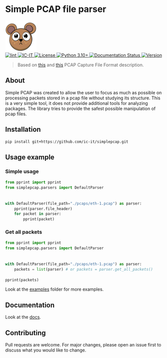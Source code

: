 # Simple PCAP file parser

![SimplePCAP. Logo Author: @mellin_venera](./docs/assets/images/minilogo.png)  
[
    ![lint](https://img.shields.io/github/actions/workflow/status/ic-it/simplepcap/lint.yml)
](https://github.com/ic-it/simplepcap/actions)
[
    ![IC-IT](https://img.shields.io/badge/IC--IT-2023-blue)
](https://github.com/ic-it/)
[
    ![License](https://img.shields.io/github/license/ic-it/simplepcap)
](
    https://github.com/ic-it/simplepcap/blob/main/LICENSE
)
[
    ![Python 3.10+](https://img.shields.io/badge/python-3.10+-blue)
](
    https://www.python.org/downloads/release/python-3100/
)
[
    ![Documentation Status](https://img.shields.io/badge/docs-latest-brightgreen.svg?style=flat)
](https://ic-it.github.io/simplepcap/)
[
    ![Version](https://img.shields.io/badge/version-0.1.6-blue)
](https://github.com/ic-it/simplepcap)

> Based on [this](https://www.ietf.org/archive/id/draft-gharris-opsawg-pcap-01.html) 
> and [this](https://wiki.wireshark.org/Development/LibpcapFileFormat#global-header) 
> PCAP Capture File Format description.

## About
Simple PCAP was created to allow the user to focus as much as possible on processing packets stored in 
a pcap file without studying its structure. This is a very simple tool, it does not provide additional 
tools for analyzing packages. The library tries to provide the safest possible manipulation of pcap files.


## Installation
```bash
pip install git+https://github.com/ic-it/simplepcap.git
```

## Usage example
### Simple usage
```python
from pprint import pprint
from simplepcap.parsers import DefaultParser


with DefaultParser(file_path="./pcaps/eth-1.pcap") as parser:
    pprint(parser.file_header)
    for packet in parser:
        pprint(packet)
```

### Get all packets
```python
from pprint import pprint
from simplepcap.parsers import DefaultParser


with DefaultParser(file_path="./pcaps/eth-1.pcap") as parser:
    packets = list(parser) # or packets = parser.get_all_packets()

pprint(packets)
```

Look at the [examples](./examples) folder for more examples.

## Documentation
Look at the [docs](https://ic-it.github.io/simplepcap/).


## Contributing
Pull requests are welcome. For major changes, please open an issue first to discuss what you would like to change.
